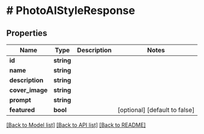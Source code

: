 # # PhotoAIStyleResponse

## Properties

Name | Type | Description | Notes
------------ | ------------- | ------------- | -------------
**id** | **string** |  |
**name** | **string** |  |
**description** | **string** |  |
**cover_image** | **string** |  |
**prompt** | **string** |  |
**featured** | **bool** |  | [optional] [default to false]

[[Back to Model list]](../../README.md#models) [[Back to API list]](../../README.md#endpoints) [[Back to README]](../../README.md)
